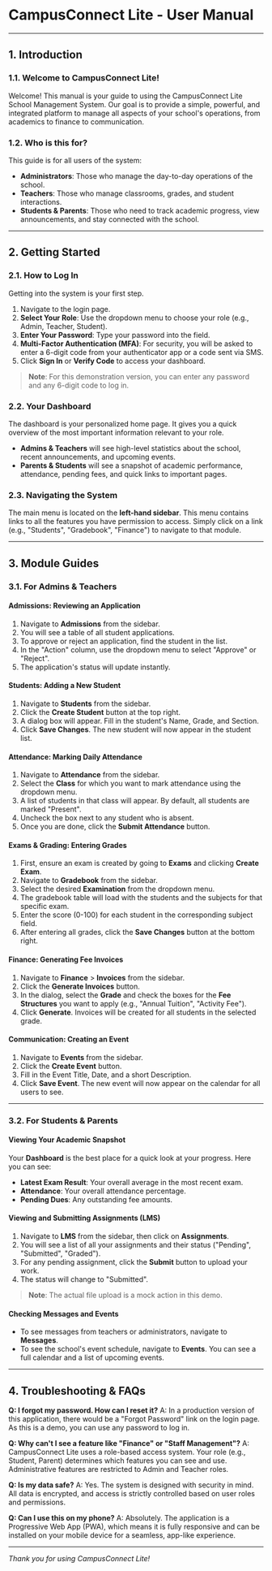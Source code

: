 
# CampusConnect Lite - User Manual

---

## 1. Introduction

### 1.1. Welcome to CampusConnect Lite!
Welcome! This manual is your guide to using the CampusConnect Lite School Management System. Our goal is to provide a simple, powerful, and integrated platform to manage all aspects of your school's operations, from academics to finance to communication.

### 1.2. Who is this for?
This guide is for all users of the system:
-   **Administrators**: Those who manage the day-to-day operations of the school.
-   **Teachers**: Those who manage classrooms, grades, and student interactions.
-   **Students & Parents**: Those who need to track academic progress, view announcements, and stay connected with the school.

---

## 2. Getting Started

### 2.1. How to Log In
Getting into the system is your first step.
1.  Navigate to the login page.
2.  **Select Your Role**: Use the dropdown menu to choose your role (e.g., Admin, Teacher, Student).
3.  **Enter Your Password**: Type your password into the field.
4.  **Multi-Factor Authentication (MFA)**: For security, you will be asked to enter a 6-digit code from your authenticator app or a code sent via SMS.
5.  Click **Sign In** or **Verify Code** to access your dashboard.

> **Note**: For this demonstration version, you can enter any password and any 6-digit code to log in.

### 2.2. Your Dashboard
The dashboard is your personalized home page. It gives you a quick overview of the most important information relevant to your role.
-   **Admins & Teachers** will see high-level statistics about the school, recent announcements, and upcoming events.
-   **Parents & Students** will see a snapshot of academic performance, attendance, pending fees, and quick links to important pages.

### 2.3. Navigating the System
The main menu is located on the **left-hand sidebar**. This menu contains links to all the features you have permission to access. Simply click on a link (e.g., "Students", "Gradebook", "Finance") to navigate to that module.

---

## 3. Module Guides

### 3.1. For Admins & Teachers

#### **Admissions: Reviewing an Application**
1.  Navigate to **Admissions** from the sidebar.
2.  You will see a table of all student applications.
3.  To approve or reject an application, find the student in the list.
4.  In the "Action" column, use the dropdown menu to select "Approve" or "Reject".
5.  The application's status will update instantly.

#### **Students: Adding a New Student**
1.  Navigate to **Students** from the sidebar.
2.  Click the **Create Student** button at the top right.
3.  A dialog box will appear. Fill in the student's Name, Grade, and Section.
4.  Click **Save Changes**. The new student will now appear in the student list.

#### **Attendance: Marking Daily Attendance**
1.  Navigate to **Attendance** from the sidebar.
2.  Select the **Class** for which you want to mark attendance using the dropdown menu.
3.  A list of students in that class will appear. By default, all students are marked "Present".
4.  Uncheck the box next to any student who is absent.
5.  Once you are done, click the **Submit Attendance** button.

#### **Exams & Grading: Entering Grades**
1.  First, ensure an exam is created by going to **Exams** and clicking **Create Exam**.
2.  Navigate to **Gradebook** from the sidebar.
3.  Select the desired **Examination** from the dropdown menu.
4.  The gradebook table will load with the students and the subjects for that specific exam.
5.  Enter the score (0-100) for each student in the corresponding subject field.
6.  After entering all grades, click the **Save Changes** button at the bottom right.

#### **Finance: Generating Fee Invoices**
1.  Navigate to **Finance** > **Invoices** from the sidebar.
2.  Click the **Generate Invoices** button.
3.  In the dialog, select the **Grade** and check the boxes for the **Fee Structures** you want to apply (e.g., "Annual Tuition", "Activity Fee").
4.  Click **Generate**. Invoices will be created for all students in the selected grade.

#### **Communication: Creating an Event**
1.  Navigate to **Events** from the sidebar.
2.  Click the **Create Event** button.
3.  Fill in the Event Title, Date, and a short Description.
4.  Click **Save Event**. The new event will now appear on the calendar for all users to see.

---

### 3.2. For Students & Parents

#### **Viewing Your Academic Snapshot**
Your **Dashboard** is the best place for a quick look at your progress. Here you can see:
-   **Latest Exam Result**: Your overall average in the most recent exam.
-   **Attendance**: Your overall attendance percentage.
-   **Pending Dues**: Any outstanding fee amounts.

#### **Viewing and Submitting Assignments (LMS)**
1.  Navigate to **LMS** from the sidebar, then click on **Assignments**.
2.  You will see a list of all your assignments and their status ("Pending", "Submitted", "Graded").
3.  For any pending assignment, click the **Submit** button to upload your work.
4.  The status will change to "Submitted".

> **Note**: The actual file upload is a mock action in this demo.

#### **Checking Messages and Events**
-   To see messages from teachers or administrators, navigate to **Messages**.
-   To see the school's event schedule, navigate to **Events**. You can see a full calendar and a list of upcoming events.

---

## 4. Troubleshooting & FAQs

**Q: I forgot my password. How can I reset it?**
A: In a production version of this application, there would be a "Forgot Password" link on the login page. As this is a demo, you can use any password to log in.

**Q: Why can't I see a feature like "Finance" or "Staff Management"?**
A: CampusConnect Lite uses a role-based access system. Your role (e.g., Student, Parent) determines which features you can see and use. Administrative features are restricted to Admin and Teacher roles.

**Q: Is my data safe?**
A: Yes. The system is designed with security in mind. All data is encrypted, and access is strictly controlled based on user roles and permissions.

**Q: Can I use this on my phone?**
A: Absolutely. The application is a Progressive Web App (PWA), which means it is fully responsive and can be installed on your mobile device for a seamless, app-like experience.

---
*Thank you for using CampusConnect Lite!*
